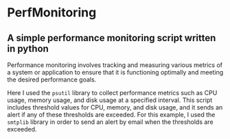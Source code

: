 # PerfMonitoring
## A simple performance monitoring script written in python

Performance monitoring involves tracking and measuring various metrics of a system or application to ensure that it is functioning optimally and meeting the desired performance goals.

Here I used the `psutil` library to collect performance metrics such as CPU usage, memory usage, and disk usage at a specified interval. This script includes threshold values for CPU, memory, and disk usage, and it sends an alert if any of these thresholds are exceeded. For this example, I used the `smtplib` library in order to send an alert by email when the thresholds are exceeded.
